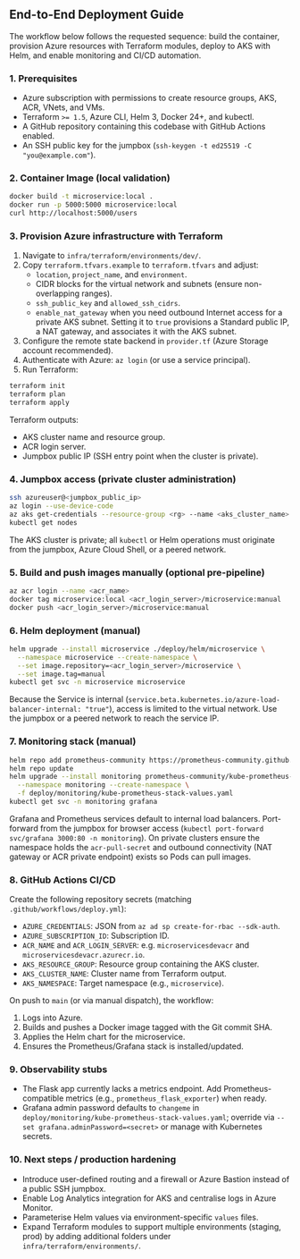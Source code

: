 ## End-to-End Deployment Guide

The workflow below follows the requested sequence: build the container, provision Azure resources with Terraform modules, deploy to AKS with Helm, and enable monitoring and CI/CD automation.

### 1. Prerequisites

- Azure subscription with permissions to create resource groups, AKS, ACR, VNets, and VMs.
- Terraform `>= 1.5`, Azure CLI, Helm 3, Docker 24+, and kubectl.
- A GitHub repository containing this codebase with GitHub Actions enabled.
- An SSH public key for the jumpbox (`ssh-keygen -t ed25519 -C "you@example.com"`).

### 2. Container Image (local validation)

```bash
docker build -t microservice:local .
docker run -p 5000:5000 microservice:local
curl http://localhost:5000/users
```

### 3. Provision Azure infrastructure with Terraform

1. Navigate to `infra/terraform/environments/dev/`.
2. Copy `terraform.tfvars.example` to `terraform.tfvars` and adjust:
   - `location`, `project_name`, and `environment`.
   - CIDR blocks for the virtual network and subnets (ensure non-overlapping ranges).
   - `ssh_public_key` and `allowed_ssh_cidrs`.
   - `enable_nat_gateway` when you need outbound Internet access for a private AKS subnet. Setting it to `true` provisions a Standard public IP, a NAT gateway, and associates it with the AKS subnet.
3. Configure the remote state backend in `provider.tf` (Azure Storage account recommended).
4. Authenticate with Azure: `az login` (or use a service principal).
5. Run Terraform:

```bash
terraform init
terraform plan
terraform apply
```

Terraform outputs:
- AKS cluster name and resource group.
- ACR login server.
- Jumpbox public IP (SSH entry point when the cluster is private).

### 4. Jumpbox access (private cluster administration)

```bash
ssh azureuser@<jumpbox_public_ip>
az login --use-device-code
az aks get-credentials --resource-group <rg> --name <aks_cluster_name>
kubectl get nodes
```

The AKS cluster is private; all `kubectl` or Helm operations must originate from the jumpbox, Azure Cloud Shell, or a peered network.

### 5. Build and push images manually (optional pre-pipeline)

```bash
az acr login --name <acr_name>
docker tag microservice:local <acr_login_server>/microservice:manual
docker push <acr_login_server>/microservice:manual
```

### 6. Helm deployment (manual)

```bash
helm upgrade --install microservice ./deploy/helm/microservice \
  --namespace microservice --create-namespace \
  --set image.repository=<acr_login_server>/microservice \
  --set image.tag=manual
kubectl get svc -n microservice microservice
```

Because the Service is internal (`service.beta.kubernetes.io/azure-load-balancer-internal: "true"`), access is limited to the virtual network. Use the jumpbox or a peered network to reach the service IP.

### 7. Monitoring stack (manual)

```bash
helm repo add prometheus-community https://prometheus-community.github.io/helm-charts
helm repo update
helm upgrade --install monitoring prometheus-community/kube-prometheus-stack \
  --namespace monitoring --create-namespace \
  -f deploy/monitoring/kube-prometheus-stack-values.yaml
kubectl get svc -n monitoring grafana
```

Grafana and Prometheus services default to internal load balancers. Port-forward from the jumpbox for browser access (`kubectl port-forward svc/grafana 3000:80 -n monitoring`). On private clusters ensure the namespace holds the `acr-pull-secret` and outbound connectivity (NAT gateway or ACR private endpoint) exists so Pods can pull images.

### 8. GitHub Actions CI/CD

Create the following repository secrets (matching `.github/workflows/deploy.yml`):

- `AZURE_CREDENTIALS`: JSON from `az ad sp create-for-rbac --sdk-auth`.
- `AZURE_SUBSCRIPTION_ID`: Subscription ID.
- `ACR_NAME` and `ACR_LOGIN_SERVER`: e.g. `microservicesdevacr` and `microservicesdevacr.azurecr.io`.
- `AKS_RESOURCE_GROUP`: Resource group containing the AKS cluster.
- `AKS_CLUSTER_NAME`: Cluster name from Terraform output.
- `AKS_NAMESPACE`: Target namespace (e.g., `microservice`).

On push to `main` (or via manual dispatch), the workflow:
1. Logs into Azure.
2. Builds and pushes a Docker image tagged with the Git commit SHA.
3. Applies the Helm chart for the microservice.
4. Ensures the Prometheus/Grafana stack is installed/updated.

### 9. Observability stubs

- The Flask app currently lacks a metrics endpoint. Add Prometheus-compatible metrics (e.g., `prometheus_flask_exporter`) when ready.
- Grafana admin password defaults to `changeme` in `deploy/monitoring/kube-prometheus-stack-values.yaml`; override via `--set grafana.adminPassword=<secret>` or manage with Kubernetes secrets.

### 10. Next steps / production hardening

- Introduce user-defined routing and a firewall or Azure Bastion instead of a public SSH jumpbox.
- Enable Log Analytics integration for AKS and centralise logs in Azure Monitor.
- Parameterise Helm values via environment-specific `values` files.
- Expand Terraform modules to support multiple environments (staging, prod) by adding additional folders under `infra/terraform/environments/`.
